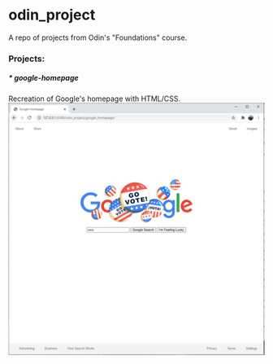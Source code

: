 # odin_project

A repo of projects from Odin's "Foundations" course.

### Projects:
##### * google-homepage
Recreation of Google's homepage with HTML/CSS.  
![google-homepage](/google_homepage/img/googl-homepage.png)